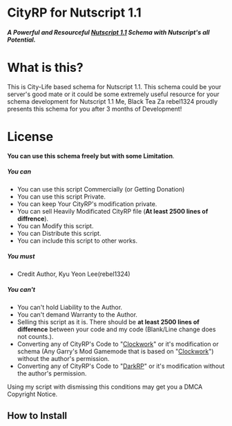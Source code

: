 # CityRP for Nutscript 1.1
##### A Powerful and Resourceful [Nutscript 1.1](https://github.com/rebel1324/NutScript) Schema with Nutscript's all Potential.
# What is this?
This is City-Life based schema for Nutscript 1.1. This schema could be your server's good mate or it could be some extremely useful resource for your schema development for Nutscript 1.1
Me, Black Tea Za rebel1324 proudly presents this schema for you after 3 months of Development!
# License
**You can use this schema freely but with some Limitation**.
##### You can
- You can use this script Commercially (or Getting Donation)
- You can use this script Private.
- You can keep Your CityRP's modification private.
- You can sell Heavily Modificated CityRP file (**At least 2500 lines of diffrence**).
- You can Modify this script.
- You can Distribute this script.
- You can include this script to other works.
##### You must
- Credit Author, Kyu Yeon Lee(rebel1324)
##### You can't
 - You can't hold Liability to the Author.
- You can't demand Warranty to the Author. 
- Selling this script as it is. There should be **at least 2500 lines of difference** between your code and my code (Blank/Line change does not counts.).
- Converting any of CityRP's Code to "[Clockwork](https://github.com/CloudSixteen/Clockwork)" or it's modification or schema (Any Garry's Mod Gamemode that is based on "[Clockwork](https://github.com/CloudSixteen/Clockwork)") without the author's permission.
 - Converting any of CityRP's Code to "[DarkRP](https://github.com/FPtje/DarkRP)" or it's modification without the author's permission.

Using my script with dismissing this conditions may get you a DMCA Copyright Notice.

## How to Install

